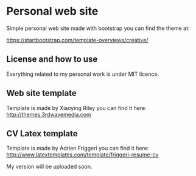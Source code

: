 # Personal web site 
Simple personal web site made with bootstrap
you can find the theme at: 

https://startbootstrap.com/template-overviews/creative/

## License and how to use
Everything related to my personal work is under MIT licence.

## Web site template
Template is made by Xiaoying Riley you can find it here: http://themes.3rdwavemedia.com

## CV Latex template
Template is made by Adrien Friggeri you can find it here: http://www.latextemplates.com/template/friggeri-resume-cv

My version will be uploaded soon.
